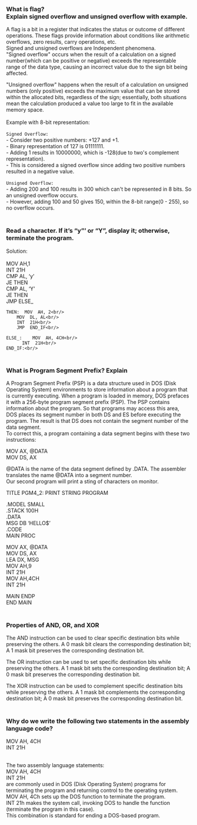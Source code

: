 ### **<br/>What is flag?<br/>Explain signed overflow and unsigned overflow with example.**
A flag is a bit in a register that indicates the status or outcome of different operations. These flags provide information about conditions like arithmetic overflows, zero results, carry operations, etc.<br/>
Signed and unsigned overflows are Independent phenomena.<br/>
"Signed overflow" occurs when the result of a calculation on a signed number(which can be positive or negative) exceeds the representable range of the data type, causing an incorrect value due to the sign bit being affected.<br/>

"Unsigned overflow" happens when the result of a calculation on unsigned numbers (only positive) exceeds the maximum value that can be stored within the allocated bits, regardless of the sign; essentially, both  situations mean the calculation produced a value too large to fit in the available memory space.<br/><br/>
Example with 8-bit representation:<br/><br/>
`Signed Overflow:`<br/>
	- Consider two positive numbers: +127 and +1.<br/>
	- Binary representation of 127 is 01111111.<br/>
	- Adding 1 results in 10000000, which is -128(due to two's complement representation).<br/>
	- This is considered a signed overflow since adding two positive numbers resulted in a negative value.<br/><br/>
`Unsigned Overflow:`<br/>
	- Adding 200 and 100 results in 300 which can't be represented in 8 bits. So an unsigned overflow occurs.<br/>
	- However, adding 100 and 50 gives 150, within the 8-bit range(0 - 255), so no overflow occurs.<br/>



### **<br/>Read a character. If  it’s  “y”’ or “Y”, display it;  otherwise, terminate the program.**
Solution:<br/><br/>
		MOV  AH,1<br/>
		INT  21H<br/>
		CMP  AL, ‘y’<br/>
		JE  THEN<br/>
		CMP  AL, ‘Y’<br/>
		JE  THEN<br/>
		JMP  ELSE_<br/>
  
	THEN:  MOV  AH, 2<br/>
		MOV  DL, AL<br/>
		INT  21H<br/>
		JMP  END_IF<br/>
  
	ELSE_:    MOV  AH, 4CH<br/>
		  INT  21H<br/>
	END_IF:<br/>



### **<br/>What is Program Segment Prefix? Explain**

A Program Segment Prefix (PSP) is a data structure used in DOS (Disk Operating System) environments to store information about a program that is currently executing.
When a program is loaded in memory, DOS prefaces it with a 256-byte program segment prefix (PSP). The PSP contains information about the program. 
So that programs may access this area, DOS places its segment number in both DS and ES before executing the program. The result is that DS does not contain the segment number of the data segment.
<br/>To correct this, a program containing a data segment begins with these two instructions:<br/>

MOV AX, @DATA<br/>
MOV DS, AX<br/>

@DATA is the name of the data segment defined by .DATA. The assembler translates the name @DATA into a segment number.<br/>
Our second program will print a sting of characters on monitor.<br/>


TITLE	 PGM4_2:  PRINT STRING PROGRAM<br/>

.MODEL SMALL<br/>
.STACK 100H<br/>
.DATA<br/>
 MSG  DB  ‘HELLO$’<br/>
.CODE<br/>
MAIN PROC<br/>

MOV AX, @DATA<br/>
MOV DS, AX<br/>
LEA DX, MSG<br/>
MOV AH,9<br/>
INT 21H<br/>
MOV AH,4CH<br/>
INT 21H<br/>

MAIN ENDP<br/>
END MAIN<br/>


### **<br/>Properties of AND, OR, and XOR**

The AND instruction can be used to clear specific destination bits while preserving the others. A 0 mask bit clears the corresponding destination bit; A 1 mask bit preserves the corresponding destination bit.<br/>

The OR instruction can be used to set specific destination bits while preserving the others. A 1 mask bit sets the corresponding destination bit; A 0 mask bit preserves the corresponding destination bit.<br/>

The XOR instruction can be used to complement specific destination bits while preserving the others. A 1 mask bit complements the corresponding destination bit; A 0 mask bit preserves the corresponding destination bit.<br/>


### **<br/>Why do we write the following two statements in the assembly language code?**<br/>
MOV AH, 4CH<br/>
INT 21H<br/><br/>

The two assembly language statements:<br/>
MOV AH, 4CH<br/>
INT 21H<br/>
are commonly used in DOS (Disk Operating System) programs for terminating the program and returning control to the operating system.<br/>
MOV AH, 4Ch sets up the DOS function to terminate the program.<br/>
INT 21h makes the system call, invoking DOS to handle the function (terminate the program in this case).<br/>
This combination is standard for ending a DOS-based program.<br/>

